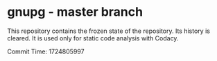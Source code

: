 # gnupg - master branch

This repository contains the frozen state of the repository.
Its history is cleared. It is used only for static code
analysis with Codacy.

Commit Time: 1724805997